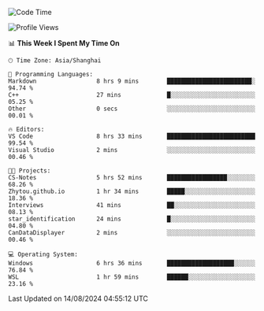 <!--START_SECTION:waka-->
![Code Time](http://img.shields.io/badge/Code%20Time-1%2C898%20hrs%2039%20mins-blue)

![Profile Views](http://img.shields.io/badge/Profile%20Views-3-blue)

📊 **This Week I Spent My Time On** 

```text
🕑︎ Time Zone: Asia/Shanghai

💬 Programming Languages: 
Markdown                 8 hrs 9 mins        ████████████████████████░   94.74 % 
C++                      27 mins             █░░░░░░░░░░░░░░░░░░░░░░░░   05.25 % 
Other                    0 secs              ░░░░░░░░░░░░░░░░░░░░░░░░░   00.01 % 

🔥 Editors: 
VS Code                  8 hrs 33 mins       █████████████████████████   99.54 % 
Visual Studio            2 mins              ░░░░░░░░░░░░░░░░░░░░░░░░░   00.46 % 

🐱‍💻 Projects: 
CS-Notes                 5 hrs 52 mins       █████████████████░░░░░░░░   68.26 % 
Zhytou.github.io         1 hr 34 mins        █████░░░░░░░░░░░░░░░░░░░░   18.36 % 
Interviews               41 mins             ██░░░░░░░░░░░░░░░░░░░░░░░   08.13 % 
star_identification      24 mins             █░░░░░░░░░░░░░░░░░░░░░░░░   04.80 % 
CanDataDisplayer         2 mins              ░░░░░░░░░░░░░░░░░░░░░░░░░   00.46 % 

💻 Operating System: 
Windows                  6 hrs 36 mins       ███████████████████░░░░░░   76.84 % 
WSL                      1 hr 59 mins        ██████░░░░░░░░░░░░░░░░░░░   23.16 % 
```


 Last Updated on 14/08/2024 04:55:12 UTC
<!--END_SECTION:waka-->